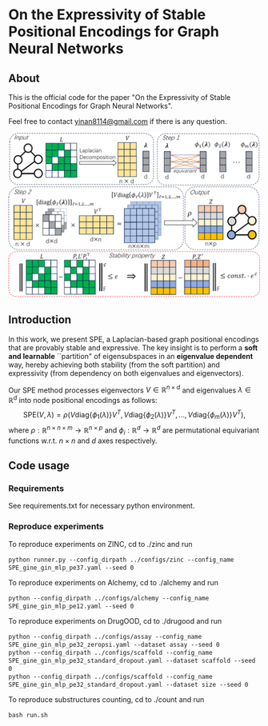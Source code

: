 # On the Expressivity of Stable Positional Encodings for Graph Neural Networks

## About

This is the official code for the paper "On the Expressivity of Stable Positional Encodings for Graph Neural Networks". 

Feel free to contact yinan8114@gmail.com if there is any question.

![model](model.png)

## Introduction

In this work, we present SPE, a Laplacian-based graph positional encodings that are provably stable and expressive. The key insight is to perform a **soft and learnable** ``partition" of eigensubspaces in an **eigenvalue dependent** way, hereby achieving both stability (from the soft partition) and expressivity (from dependency on both eigenvalues and eigenvectors). 


Our SPE method processes eigenvectors $V\in\mathbb{R}^{n\times d}$ and eigenvalues $\lambda\in\mathbb{R}^d$ into node positional encodings as follows:
$$\text{SPE}(V, \lambda)=\rho(V\text{diag}\{\phi_1(\lambda)\}V^{T}, V\text{diag}\{\phi_2(\lambda)\}V^{T}, ..., V\text{diag}\{\phi_m(\lambda)\}V^{T}),$$
where $\rho:\mathbb{R}^{n\times n\times m}\to\mathbb{R}^{n\times p}$ and $\phi_i:\mathbb{R}^{d}\to\mathbb{R}^d$ are permutational equivariant functions w.r.t. $n\times n$ and $d$ axes respectively.

## Code usage

### Requirements

See requirements.txt for necessary python environment.

### Reproduce experiments

To reproduce experiments on ZINC, cd to ./zinc and run
```
python runner.py --config_dirpath ../configs/zinc --config_name SPE_gine_gin_mlp_pe37.yaml --seed 0
```


To reproduce experiments on Alchemy, cd to ./alchemy and run
```
python --config_dirpath ../configs/alchemy --config_name SPE_gine_gin_mlp_pe12.yaml --seed 0
```

To reproduce experiments on DrugOOD, cd to ./drugood and run
```
python --config_dirpath ../configs/assay --config_name SPE_gine_gin_mlp_pe32_zeropsi.yaml --dataset assay --seed 0
python --config_dirpath ../configs/scaffold --config_name SPE_gine_gin_mlp_pe32_standard_dropout.yaml --dataset scaffold --seed 0
python --config_dirpath ../configs/scaffold --config_name SPE_gine_gin_mlp_pe32_standard_dropout.yaml --dataset size --seed 0
```

To reproduce substructures counting, cd to ./count and run
```
bash run.sh
```
